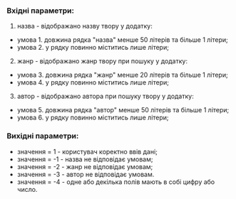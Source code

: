 ### Вхідні параметри:
1. назва - відображано назву твору у додатку:
- умова 1. довжина рядка "назва" менше 50 літерів та більше 1 літери;
- умова 2. у рядку повинно міститись лише літери;
2. жанр - відображано жанр твору при пошуку у додатку:
- умова 3. довжина рядка "жанр" менше 20 літерів та більше 1 літери;
- умова 4. у рядку повинно міститись лише літери;
3. автор - відображано автора при пошуку твору у додатку:
- умова 5. довжина рядка "автор" менше 50 літерів та більше 1 літери;
- умова 6. у рядку повинно міститись лише літери;
### Вихідні параметри:
- значення = 1 - користувач коректно ввів дані;
- значення = -1 - назва не відповідає умовам;
- значення = -2 - жанр не відповідає умовам;
- значення = -3 - автор не відповідає умовам.
- значення = -4 - одне або декілька полів мають в собі цифру або число.
